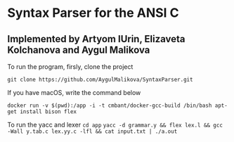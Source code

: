 # Syntax Parser for the ANSI C

## Implemented by Artyom IUrin, Elizaveta Kolchanova and Aygul Malikova

To run the program, firsly, clone the project

`git clone https://github.com/AygulMalikova/SyntaxParser.git`

If you have macOS, write the command below

`docker run -v $(pwd):/app -i -t cmbant/docker-gcc-build /bin/bash apt-get install bison flex`

To run the yacc and lexer
`cd app`
`yacc -d grammar.y && flex lex.l && gcc -Wall y.tab.c lex.yy.c -lfl && cat input.txt | ./a.out`
